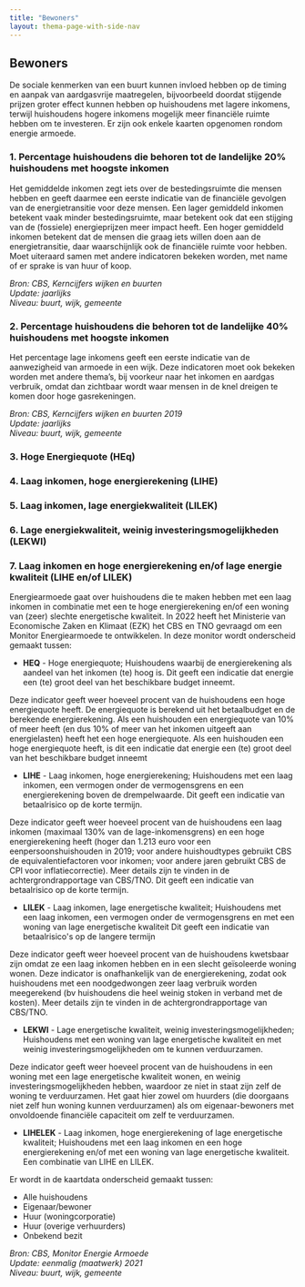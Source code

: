```yaml
---
title: "Bewoners"
layout: thema-page-with-side-nav
---
```


## Bewoners

De sociale kenmerken van een buurt kunnen invloed hebben op de timing en aanpak van aardgasvrije maatregelen, bijvoorbeeld doordat stijgende prijzen groter effect kunnen hebben op huishoudens met lagere inkomens, terwijl huishoudens hogere inkomens mogelijk meer financiële ruimte hebben om te investeren. Er zijn ook enkele kaarten opgenomen rondom energie armoede. 

### 1.	Percentage huishoudens die behoren tot de landelijke 20% huishoudens met hoogste inkomen

Het gemiddelde inkomen zegt iets over de bestedingsruimte die mensen hebben en geeft daarmee een eerste indicatie van de financiële gevolgen van de energietransitie voor deze mensen. Een lager gemiddeld inkomen betekent vaak minder bestedingsruimte, maar betekent ook dat een stijging van de (fossiele) energieprijzen meer impact heeft. Een hoger gemiddeld inkomen betekent dat de mensen die graag iets willen doen aan de energietransitie, daar waarschijnlijk ook de financiële ruimte voor hebben. Moet uiteraard samen met andere indicatoren bekeken worden, met name of er sprake is van huur of koop.

_Bron: CBS, Kerncijfers wijken en buurten_<br/>
_Update: jaarlijks_<br/>
_Niveau: buurt, wijk, gemeente_<br/>

### 2.	Percentage huishoudens die behoren tot de landelijke 40% huishoudens met hoogste inkomen

Het percentage lage inkomens geeft een eerste indicatie van de aanwezigheid van armoede in een wijk. Deze indicatoren moet ook bekeken worden met andere thema’s, bij voorkeur naar het inkomen en aardgas verbruik, omdat dan zichtbaar wordt waar mensen in de knel dreigen te komen door hoge gasrekeningen.

_Bron: CBS, Kerncijfers wijken en buurten 2019_<br/>
_Update: jaarlijks_<br/>
_Niveau: buurt, wijk, gemeente_<br/>

### 3.	Hoge Energiequote (HEq)
### 4.	Laag inkomen, hoge energierekening (LIHE)
### 5.	Laag inkomen, lage energiekwaliteit (LILEK)
### 6.	Lage energiekwaliteit, weinig investeringsmogelijkheden (LEKWI)
### 7.	Laag inkomen en hoge energierekening en/of lage energie kwaliteit (LIHE en/of LILEK)

Energiearmoede gaat over huishoudens die te maken hebben met een laag inkomen in combinatie met een te hoge energierekening en/of een woning van (zeer) slechte energetische kwaliteit. In 2022 heeft het Ministerie van Economische Zaken en Klimaat (EZK) het CBS en TNO gevraagd om een Monitor Energiearmoede te ontwikkelen. In deze monitor wordt onderscheid gemaakt tussen:

-	**HEQ** - Hoge energiequote; Huishoudens waarbij de energierekening als aandeel van het inkomen (te) hoog is. Dit geeft een indicatie dat energie een (te) groot deel van het beschikbare budget inneemt.

Deze indicator geeft weer hoeveel procent van de huishoudens een hoge energiequote heeft. De energiequote is berekend uit het betaalbudget en de berekende energierekening. Als een huishouden een energiequote van 10% of meer heeft (en dus 10% of meer van het inkomen uitgeeft aan energielasten) heeft het een hoge energiequote. Als een huishouden een hoge energiequote heeft, is dit een indicatie dat energie een (te) groot deel van het beschikbare budget inneemt

-	**LIHE** - Laag inkomen, hoge energierekening; Huishoudens met een laag inkomen, een vermogen onder de vermogensgrens en een energierekening boven de drempelwaarde. Dit geeft een indicatie van betaalrisico op de korte termijn.

Deze indicator geeft weer hoeveel procent van de huishoudens een laag inkomen (maximaal 130% van de lage-inkomensgrens) en een hoge energierekening heeft (hoger dan 1.213 euro voor een eenpersoonshuishouden in 2019; voor andere huishoudtypes gebruikt CBS de equivalentiefactoren voor inkomen; voor andere jaren gebruikt CBS de CPI voor inflatiecorrectie). Meer details zijn te vinden in de achtergrondrapportage van CBS/TNO. Dit geeft een indicatie van betaalrisico op de korte termijn.

-	**LILEK** - Laag inkomen, lage energetische kwaliteit; Huishoudens met een laag inkomen, een vermogen onder de vermogensgrens en met een woning van lage energetische kwaliteit Dit geeft een indicatie van betaalrisico's op de langere termijn

Deze indicator geeft weer hoeveel procent van de huishoudens kwetsbaar zijn omdat ze een laag inkomen hebben en in een slecht geïsoleerde woning wonen. Deze indicator is onafhankelijk van de energierekening, zodat ook huishoudens met een noodgedwongen zeer laag verbruik worden meegerekend (bv huishoudens die heel weinig stoken in verband met de kosten). Meer details zijn te vinden in de achtergrondrapportage van CBS/TNO.

-	**LEKWI** - Lage energetische kwaliteit, weinig investeringsmogelijkheden; Huishoudens met een woning van lage energetische kwaliteit en met weinig investeringsmogelijkheden om te kunnen verduurzamen.

Deze indicator geeft weer hoeveel procent van de huishoudens in een woning met een lage energetische kwaliteit wonen, en weinig investeringsmogelijkheden hebben, waardoor ze niet in staat zijn zelf de woning te verduurzamen. Het gaat hier zowel om huurders (die doorgaans niet zelf hun woning kunnen verduurzamen) als om eigenaar-bewoners met onvoldoende financiële capaciteit om zelf te verduurzamen.

-	**LIHELEK** - Laag inkomen, hoge energierekening of lage energetische kwaliteit; Huishoudens met een laag inkomen en een hoge energierekening en/of met een woning van lage energetische kwaliteit. Een combinatie van LIHE en LILEK. 

Er wordt in de kaartdata onderscheid gemaakt tussen:
-	Alle huishoudens
-	Eigenaar/bewoner
-	Huur (woningcorporatie)
-	Huur (overige verhuurders)
-	Onbekend bezit


_Bron: CBS, Monitor Energie Armoede_<br/>
_Update: eenmalig (maatwerk) 2021_<br/>
_Niveau: buurt, wijk, gemeente_<br/> 

